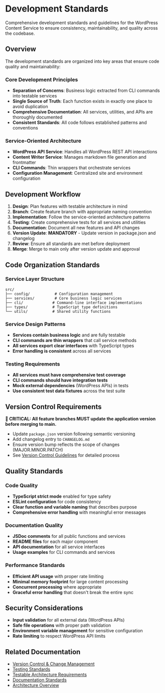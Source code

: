 # Development Standards

Comprehensive development standards and guidelines for the WordPress Content Service to ensure consistency, maintainability, and quality across the codebase.

## Overview

The development standards are organized into key areas that ensure code quality and maintainability:

### Core Development Principles
- **Separation of Concerns**: Business logic extracted from CLI commands into testable services
- **Single Source of Truth**: Each function exists in exactly one place to avoid duplication
- **Comprehensive Documentation**: All services, utilities, and APIs are thoroughly documented
- **Consistent Standards**: All code follows established patterns and conventions

### Service-Oriented Architecture
- **WordPress API Service**: Handles all WordPress REST API interactions
- **Content Writer Service**: Manages markdown file generation and frontmatter
- **CLI Commands**: Thin wrappers that orchestrate services
- **Configuration Management**: Centralized site and environment configuration

## Development Workflow

1. **Design**: Plan features with testable architecture in mind
2. **Branch**: Create feature branch with appropriate naming convention
3. **Implementation**: Follow the service-oriented architecture patterns
4. **Testing**: Create comprehensive tests for all services and utilities
5. **Documentation**: Document all new features and API changes
6. **Version Update**: **MANDATORY** - Update version in package.json and changelog
7. **Review**: Ensure all standards are met before deployment
8. **Merge**: Merge to main only after version update and approval

## Code Organization Standards

### Service Layer Structure
```
src/
├── config/           # Configuration management
├── services/         # Core business logic services
├── cli/             # Command-line interface implementations
├── types/           # TypeScript type definitions
└── utils/           # Shared utility functions
```

### Service Design Patterns
- **Services contain business logic** and are fully testable
- **CLI commands are thin wrappers** that call service methods
- **All services export clear interfaces** with TypeScript types
- **Error handling is consistent** across all services

### Testing Requirements
- **All services must have comprehensive test coverage**
- **CLI commands should have integration tests**
- **Mock external dependencies** (WordPress APIs) in tests
- **Use consistent test data fixtures** across the test suite

## Version Control Requirements

**🚨 CRITICAL: All feature branches MUST update the application version before merging to main.**

- Update `package.json` version following semantic versioning
- Add changelog entry to `CHANGELOG.md`
- Ensure version bump reflects the scope of changes (MAJOR.MINOR.PATCH)
- See [Version Control Guidelines](./version-control.md) for detailed process

## Quality Standards

### Code Quality
- **TypeScript strict mode** enabled for type safety
- **ESLint configuration** for code consistency
- **Clear function and variable naming** that describes purpose
- **Comprehensive error handling** with meaningful error messages

### Documentation Quality
- **JSDoc comments** for all public functions and services
- **README files** for each major component
- **API documentation** for all service interfaces
- **Usage examples** for CLI commands and services

### Performance Standards
- **Efficient API usage** with proper rate limiting
- **Minimal memory footprint** for large content processing
- **Concurrent processing** where appropriate
- **Graceful error handling** that doesn't break the entire sync

## Security Considerations

- **Input validation** for all external data (WordPress APIs)
- **Safe file operations** with proper path validation
- **Environment variable management** for sensitive configuration
- **Rate limiting** to respect WordPress API limits

## Related Documentation

- [Version Control & Change Management](./version-control.md)
- [Testing Standards](./testing.md)
- [Testable Architecture Requirements](./testable-architecture.md)
- [Documentation Standards](./documentation-standards.md)
- [Architecture Overview](./architecture.md)
